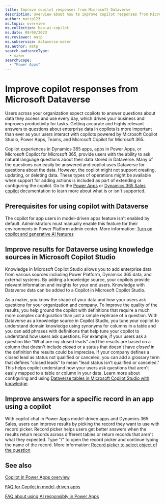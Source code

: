 ```yaml
---
title: Improve copilot responses from Microsoft Dataverse
description: Overview about how to improve copilot responses from Microsoft Dataverse.
author: mattp123
ms.topic: overview
ms.collection: bap-ai-copilot
ms.date: 09/08/2023
ms.reviewer: matp
ms.subservice: dataverse-maker
ms.author: matp
search.audienceType: 
  - maker
searchScope:
  - "Power Apps"
---
```

# Improve copilot responses from Microsoft Dataverse

Users across your organization expect copilots to answer questions about data they access and use every day, which drives your business and improves productivity for tasks. Getting accurate and highly relevant answers to questions about enterprise data in copilots is more important than ever as your users interact with copilots powered by Microsoft Copilot Studio, Power Apps, Teams, and Microsoft Copilot for Microsoft 365.

Copilot experiences in Dynamics 365 apps, apps in Power Apps, or Microsoft Copilot for Microsoft 365, provide users with the ability to ask natural language questions about their data stored in Dataverse. Many of the questions can easily be answered and copilot uses Dataverse for questions about the data. However, the copilot might not support creating, updating, or deleting data. <!-- Need to get clarity on this. Mark Spilde to contact PM for this.-->These types of operations might be available when support for adding actions is included as part of extending or configuring the copilot. Go to the [Power Apps](../model-driven-apps/add-ai-copilot.md) or [Dynamics 365 Sales copilot](/dynamics365/sales/use-sales-copilot#chat-with-copilot-in-natural-language) documentation to learn more about what is or isn't supported.

## Prerequisites for using copilot with Dataverse

The copilot for app users in model-driven apps feature isn't enabled by default. Administrators must manually enable this feature for their environments in Power Platform admin center. More information: [Turn on copilot and generative AI features](/power-platform/admin/geographical-availability-copilot#enable-data-movement-across-regions)

## Improve results for Dataverse using knowledge sources in Microsoft Copilot Studio

Knowledge in Microsoft Copilot Studio allows you to add enterprise data from various sources including Power Platform, Dynamics 365 data, and external systems. By adding a knowledge source, your copilots provide relevant information and insights for your end users. Knowledge with Dataverse data can be added to a Copilot in Microsoft Copilot Studio. 

As a maker, you know the shape of your data and how your users ask questions for your organization and company. To improve the quality of the results, you help ground the copilot with definitions that require a much more complex configuration than just a simple rephrase of a question. With Dataverse as a knowledge source in Copilot Studio, you tune your copilot to understand domain knowledge using synonyms for columns in a table and you can add phrases with definitions that help tune your copilot to understand how users ask questions. For example, if your users ask a question like “What are my closed leads” and the results are based on a column that doesn't include *closed* or a status that doesn't have *closed* in the definition the results could be imprecise. If your company defines a closed lead as status not qualified or canceled, you can add a glossary term that defines "closed leads" to mean "lead status isn't qualified or canceled."  This helps copilot understand how your users ask questions that aren't easily mapped to a table or column in your data. Learn more about configuring and using [Dataverse tables in Microsoft Copilot Studio with knowledge](/microsoft-copilot-studio/knowledge-add-existing-copilot#dataverse).

## Improve answers for a specific record in an app using a copilot

With copilot chat in Power Apps model-driven apps and Dynamics 365 Sales, users can improve results by picking the record they want to use with record picker. Record picker helps users get better answers when the results return records across different tables or return records that aren't what they expected. Type "/" to open the record picker and continue typing the name of the record. More information: [Record picker to select object of the question](../../user/use-copilot-model-driven-apps.md#record-picker-to-select-object-of-the-question)

## See also

[Copilot in Power Apps overview](../canvas-apps/ai-overview.md)

[FAQ for Copilot in model-driven apps](../common/faqs-copilot-model-driven-app.md)

[FAQ about using AI responsibly in Power Apps](../common/responsible-ai-overview.md)
